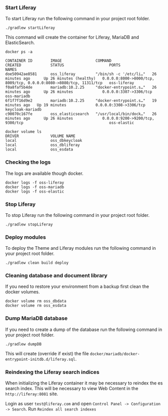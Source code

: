 ### Start Liferay
To start Liferay run the following command in your project root folder.
```
./gradlew startLiferay
```
This command will create the container for Liferay, MariaDB and ElasticSearch.
```
docker ps -a

CONTAINER ID        IMAGE               COMMAND                  CREATED             STATUS                    PORTS                                                                 NAMES
doe50942ae8581      oss_liferay         "/bin/sh -c '/etc/li…"   26 minutes ago      Up 26 minutes (healthy)   0.0.0.0:8000->8000/tcp, 8009/tcp, 0.0.0.0:8080->8080/tcp, 11311/tcp   oss-liferay
f0a8faf5b4de        mariadb:10.2.25     "docker-entrypoint.s…"   26 minutes ago      Up 26 minutes             0.0.0.0:3307->3306/tcp                                                oss-mariadb
6f1f7f16d9e2        mariadb:10.2.25     "docker-entrypoint.s…"   19 minutes ago   Up 19 minutes             0.0.0.0:3308->3306/tcp                                                   keycloak-mariadb
c90070c167fe        oss_elasticsearch   "/usr/local/bin/dock…"   26 minutes ago      Up 26 minutes             0.0.0.0:9200->9200/tcp, 9300/tcp                                      oss-elastic

docker volume ls
DRIVER              VOLUME NAME
local               oss_dbkeycloak
local               oss_dbliferay
local               oss_esdata
```

### Checking the logs
The logs are available though docker.
```
docker logs -f oss-liferay
docker logs -f oss-mariadb
docker logs -f oss-elastic
```

### Stop Liferay
To stop Liferay run the following command in your project root folder.
```
./gradlew stopLiferay
```

### Deploy modules
To deploy the Theme and Liferay modules run the following command in your project root folder.
```
./gradlew clean build deploy 
```

### Cleaning database and document library
If you need to restore your environment from a backup first clean the docker volumes.
```
docker volume rm oss_dbdata
docker volume rm oss_esdata
```

### Dump MariaDB database
If you need to create a dump of the database run the following command in your project root folder.
```
./gradlew dumpDB
```
This will create (override if exist) the file `docker/mariadb/docker-entrypoint-initdb.d/liferay.sql`.

### Reindexing the Liferay search indices
When initializing the Liferay container it may be necessary to reindex the es search index. This will
be necessary to view Web Content in the `http://liferay:8081` site.

Login as user `test@liferay.com` and open `Control Panel -> Configuration -> Search`. 
Run `Reindex all search indexes`